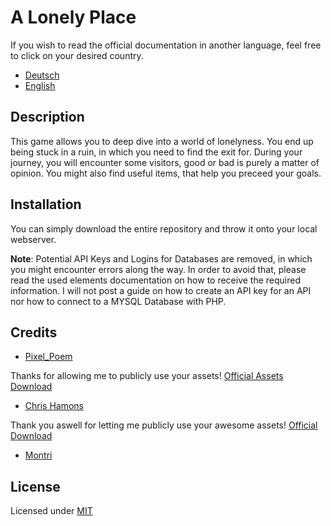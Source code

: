 # A Lonely Place


If you wish to read the official documentation in another language, feel free to click on your desired country.

- [Deutsch](./README_German.md)
- [English](./README.md)

## Description

This game allows you to deep dive into a world of lonelyness. You end up being stuck in a ruin, in which you need to find the exit for.
During your journey, you will encounter some visitors, good or bad is purely a matter of opinion. 
You might also find useful items, that help you preceed your goals.

## Installation

<!--
Write your code documentation or examples here. If your library is documented in
the source code, direct users there. If not, list your API and describe it well
in this section. If your library is passive and has no API, simply omit this
section.
-->
You can simply download the entire repository and throw it onto your local webserver.

**Note**: Potential API Keys and Logins for Databases are removed, in which you might encounter errors along the way.
In order to avoid that, please read the used elements documentation on how to receive the required information.
I will not post a guide on how to create an API key for an API nor how to connect to a MYSQL Database with PHP.

## Credits

- [Pixel_Poem](https://twitter.com/pixel_poem)

Thanks for allowing me to publicly use your assets! [Official Assets Download](https://pixel-poem.itch.io/dungeon-assetpuck)

- [Chris Hamons](https://opengameart.org/content/dungeon-crawl-32x32-tiles)

Thank you aswell for letting me publicly use your awesome assets! [Official Download](https://opengameart.org/content/dungeon-crawl-32x32-tiles)

- [Montri](https://github.com/Montrii)


## License

Licensed under [MIT](./LICENSE)